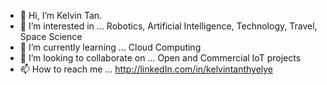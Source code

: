 - 👋 Hi, I’m Kelvin Tan.
- 👀 I’m interested in ... Robotics, Artificial Intelligence, Technology, Travel, Space Science
- 🌱 I’m currently learning ... Cloud Computing
- 💞️ I’m looking to collaborate on ... Open and Commercial IoT projects
- 📫 How to reach me ... http://linkedIn.com/in/kelvintanthyelye

<!---
tanthyelye/tanthyelye is a ✨ special ✨ repository because its `README.md` (this file) appears on your GitHub profile.
You can click the Preview link to take a look at your changes.
--->
